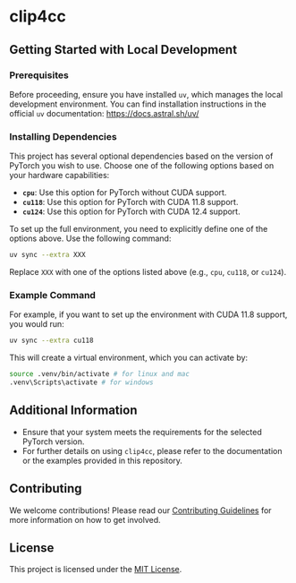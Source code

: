 # clip4cc

## Getting Started with Local Development

### Prerequisites

Before proceeding, ensure you have installed `uv`, which manages the local development environment. You can find installation instructions in the official `uv` documentation: https://docs.astral.sh/uv/

### Installing Dependencies

This project has several optional dependencies based on the version of PyTorch you wish to use. Choose one of the following options based on your hardware capabilities:

- **`cpu`**: Use this option for PyTorch without CUDA support.
- **`cu118`**: Use this option for PyTorch with CUDA 11.8 support.
- **`cu124`**: Use this option for PyTorch with CUDA 12.4 support.

To set up the full environment, you need to explicitly define one of the options above. Use the following command:

```bash
uv sync --extra XXX
```

Replace `XXX` with one of the options listed above (e.g., `cpu`, `cu118`, or `cu124`).

### Example Command

For example, if you want to set up the environment with CUDA 11.8 support, you would run:

```bash
uv sync --extra cu118
```

This will create a virtual environment, which you can activate by:

```bash
source .venv/bin/activate # for linux and mac
.venv\Scripts\activate # for windows
```


## Additional Information

- Ensure that your system meets the requirements for the selected PyTorch version.
- For further details on using `clip4cc`, please refer to the documentation or the examples provided in this repository.

## Contributing

We welcome contributions! Please read our [Contributing Guidelines](CONTRIBUTING.md) for more information on how to get involved.

## License

This project is licensed under the [MIT License](LICENSE).
